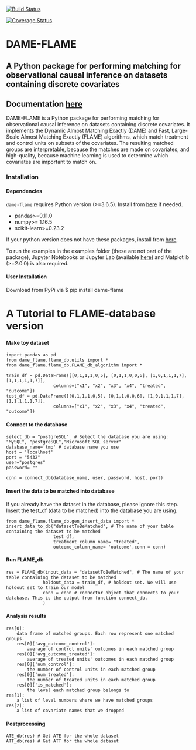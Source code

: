 [![Build Status](https://app.travis-ci.com/almost-matching-exactly/DAME-FLAME-Python-Package.svg?branch=master)](https://app.travis-ci.com/almost-matching-exactly/DAME-FLAME-Python-Package)

[![Coverage Status](https://coveralls.io/repos/github/almost-matching-exactly/DAME-FLAME-Python-Package/badge.svg)](https://coveralls.io/github/almost-matching-exactly/DAME-FLAME-Python-Package)

<!-- Comment hi.  -->
# DAME-FLAME
A Python package for performing matching for observational causal inference on datasets containing discrete covariates
--------------------------------------------------

## Documentation [here](https://almost-matching-exactly.github.io/DAME-FLAME-Python-Package/)

DAME-FLAME is a Python package for performing matching for observational causal inference on datasets containing discrete covariates. It implements the Dynamic Almost Matching Exactly (DAME) and Fast, Large-Scale Almost Matching Exactly (FLAME) algorithms, which match treatment and control units on subsets of the covariates. The resulting matched groups are interpretable, because the matches are made on covariates, and high-quality, because machine learning is used to determine which covariates are important to match on.

### Installation

#### Dependencies
`dame-flame` requires Python version (>=3.6.5). Install from [here](https://www.python.org/downloads/) if needed.

- pandas>=0.11.0
- numpy>= 1.16.5
- scikit-learn>=0.23.2


If your python version does not have these packages, install from [here](https://packaging.python.org/tutorials/installing-packages/).

To run the examples in the examples folder (these are not part of the package), Jupyter Notebooks or Jupyter Lab (available [here](https://jupyter.org/install)) and Matplotlib (>=2.0.0) is also required.

#### User Installation

Download from PyPi via
$ pip install dame-flame


# A Tutorial to FLAME-database version

#### Make toy dataset 
```
import pandas as pd
from dame_flame.flame_db.utils import *
from dame_flame.flame_db.FLAME_db_algorithm import *

train_df = pd.DataFrame([[0,1,1,1,0,5], [0,1,1,0,0,6], [1,0,1,1,1,7], [1,1,1,1,1,7]], 
                  columns=["x1", "x2", "x3", "x4", "treated", "outcome"])
test_df = pd.DataFrame([[0,1,1,1,0,5], [0,1,1,0,0,6], [1,0,1,1,1,7], [1,1,1,1,1,7]], 
                  columns=["x1", "x2", "x3", "x4", "treated", "outcome"])                 
```

#### Connect to the database
```
select_db = "postgreSQL"  # Select the database you are using: "MySQL", "postgreSQL","Microsoft SQL server"
database_name='tmp' # database name you use 
host = 'localhost' 
port = "5432"
user="postgres"
password= ""

conn = connect_db(database_name, user, password, host, port)
```



#### Insert the data to be matched into database

If you already have the dataset in the database, please ignore this step. Insert the test_df (data to be matched) into the database you are using.
```
from dame_flame.flame_db.gen_insert_data import *
insert_data_to_db("datasetToBeMatched", # The name of your table containing the dataset to be matched
                  test_df,
                  treatment_column_name= "treated",
                  outcome_column_name= 'outcome',conn = conn)
```
#### Run FLAME_db

```
res = FLAME_db(input_data = "datasetToBeMatched", # The name of your table containing the dataset to be matched
              holdout_data = train_df, # holdout set. We will use holdout set to train our model
              conn = conn # connector object that connects to your database. This is the output from function connect_db.
              )
```

#### Analysis results
```
res[0]:
    data frame of matched groups. Each row represent one matched groups.
    res[0]['avg_outcome_control']: 
        average of control units' outcomes in each matched group   
    res[0]['avg_outcome_treated']: 
        average of treated units' outcomes in each matched group   
    res[0]['num_control']:
        the number of control units in each matched group
    res[0]['num_treated']:
        the number of treated units in each matched group
    res[0]['is_matched']:
        the level each matched group belongs to
res[1]:
    a list of level numbers where we have matched groups
res[2]:
    a list of covariate names that we dropped
```
#### Postprocessing

```
ATE_db(res) # Get ATE for the whole dataset
ATT_db(res) # Get ATT for the whole dataset
```
